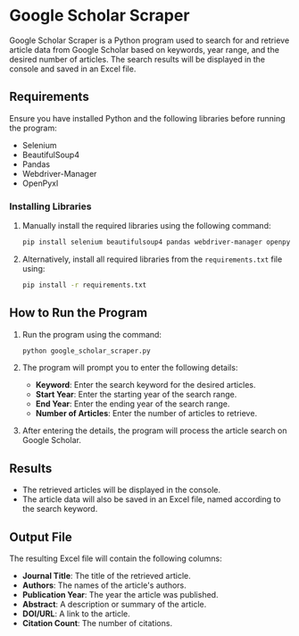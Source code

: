 # Google Scholar Scraper

Google Scholar Scraper is a Python program used to search for and retrieve article data from Google Scholar based on keywords, year range, and the desired number of articles. The search results will be displayed in the console and saved in an Excel file.

## Requirements
Ensure you have installed Python and the following libraries before running the program:

- Selenium  
- BeautifulSoup4  
- Pandas  
- Webdriver-Manager  
- OpenPyxl  

### Installing Libraries

1. Manually install the required libraries using the following command:
   ```bash
   pip install selenium beautifulsoup4 pandas webdriver-manager openpyxl
   ```

2. Alternatively, install all required libraries from the `requirements.txt` file using:
   ```bash
   pip install -r requirements.txt
   ```

## How to Run the Program

1. Run the program using the command:
   ```bash
   python google_scholar_scraper.py
   ```

2. The program will prompt you to enter the following details:

   - **Keyword**: Enter the search keyword for the desired articles.  
   - **Start Year**: Enter the starting year of the search range.  
   - **End Year**: Enter the ending year of the search range.  
   - **Number of Articles**: Enter the number of articles to retrieve.  

3. After entering the details, the program will process the article search on Google Scholar.

## Results

- The retrieved articles will be displayed in the console.  
- The article data will also be saved in an Excel file, named according to the search keyword.

## Output File
The resulting Excel file will contain the following columns:

- **Journal Title**: The title of the retrieved article.  
- **Authors**: The names of the article's authors.  
- **Publication Year**: The year the article was published.  
- **Abstract**: A description or summary of the article.  
- **DOI/URL**: A link to the article.  
- **Citation Count**: The number of citations.
